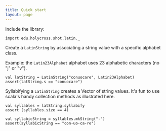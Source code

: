 ```yaml
---
title: Quick start
layout: page
---
```


Include the library:

```tut:silent
import edu.holycross.shot.latin._
```


Create a `LatinString` by associating a string value with a specific alphabet class.


Example:  the `Latin23Alphabet` alphabet uses 23 alphabetic characters (no "j" or "v").


```tut:silent
val latString = LatinString("conuocare", Latin23Alphabet)
assert(latString.s == "conuocare")
```

Syllabifying a `LatinString` creates a Vector of string values.  It's fun to use scala's handy collection methods as illustrated here.

```tut:silent
val syllables = latString.syllabify
assert (syllables.size == 4)

val syllabicString = syllables.mkString("-")
assert(syllabicString == "con-uo-ca-re")
```
